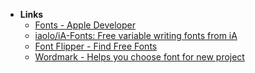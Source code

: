 - **Links**
	- [Fonts - Apple Developer](https://developer.apple.com/fonts/)
	- [iaolo/iA-Fonts: Free variable writing fonts from iA](https://github.com/iaolo/iA-Fonts)
	- [Font Flipper - Find Free Fonts](https://fontflipper.com/upload)
	- [Wordmark - Helps you choose font for new project](https://wordmark.it)